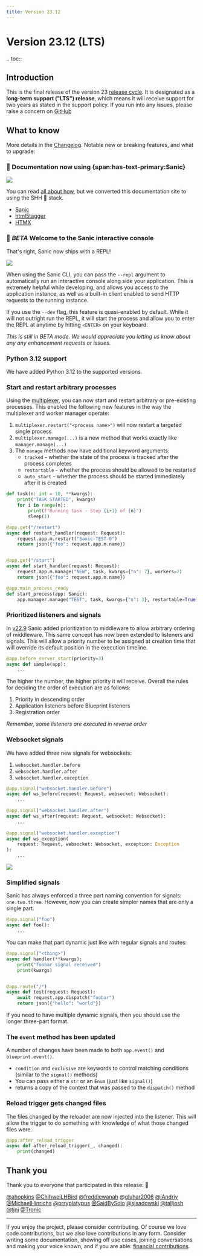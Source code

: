 ```yaml
---
title: Version 23.12
---
```


# Version 23.12 (LTS)

.. toc::


## Introduction

This is the final release of the version 23 [release cycle](../../organization/policies.md#release-schedule). It is designated as a **long-term support ("LTS") release**, which means it will receive support for two years as stated in the support policy. If you run into any issues, please raise a concern on [GitHub](https://github.com/sanic-org/sanic/issues/new/choose.)

## What to know

More details in the [Changelog](../changelog.html). Notable new or breaking features, and what to upgrade:

### 🎉 Documentation now using {span:has-text-primary:Sanic}

![](http://127.0.0.1:8000/assets/images/sanic-framework-logo-circle-128x128.png)

You can read [all about how](/en/built-with-sanic.html), but we converted this documentation site to using the SHH 🤫 stack.

- [Sanic](https://sanic.dev)
- [html5tagger](https://github.com/sanic-org/html5tagger)
- [HTMX](https://htmx.org/)

### 👶 *BETA* Welcome to the Sanic interactive console

That's right, Sanic now ships with a REPL!

![](/assets/images/repl.png)

When using the Sanic CLI, you can pass the `--repl` argument to automatically run an interactive console along side your application. This is extremely helpful while developing, and allows you access to the application instance, as well as a built-in client enabled to send HTTP requests to the running instance.

If you use the `--dev` flag, this feature is quasi-enabled by default. While it will not outright run the REPL, it will start the process and allow you to enter the REPL at anytime by hitting `<ENTER>` on your keyboard.

*This is still in BETA mode. We would appreciate you letting us know about any any enhancement requests or issues.*

### Python 3.12 support

We have added Python 3.12 to the supported versions.

### Start and restart arbitrary processes

Using the [multiplexer](../../guide/running/manager.md#access-to-the-multiplexer), you can now start and restart arbitrary or pre-existing processes. This enabled the following new features in the way the multiplexer and worker manager operate:

1. `multiplexer.restart("<process name>")` will now restart a targeted single process
2. `multiplexer.manage(...)` is a new method that works exactly like `manager.manage(...)`
3. The `manage` methods now have additional keyword arguments:
   - `tracked` - whether the state of the process is tracked after the process completes
   - `restartable` - whether the process should be allowed to be restarted
   - `auto_start` - whether the process should be started immediately after it is created

```python
def task(n: int = 10, **kwargs):
    print("TASK STARTED", kwargs)
    for i in range(n):
        print(f"Running task - Step {i+1} of {n}")
        sleep(1)

@app.get("/restart")
async def restart_handler(request: Request):
    request.app.m.restart("Sanic-TEST-0")
    return json({"foo": request.app.m.name})


@app.get("/start")
async def start_handler(request: Request):
    request.app.m.manage("NEW", task, kwargs={"n": 7}, workers=2)
    return json({"foo": request.app.m.name})

@app.main_process_ready
def start_process(app: Sanic):
    app.manager.manage("TEST", task, kwargs={"n": 3}, restartable=True)
```

### Prioritized listeners and signals

In [v22.9](../2022/v22.9.md) Sanic added prioritization to middleware to allow arbitrary ordering of middleware. This same concept has now been extended to listeners and signals. This will allow a priority number to be assigned at creation time that will override its default position in the execution timeline.

```python
@app.before_server_start(priority=3)
async def sample(app):
    ...
```

The higher the number, the higher priority it will receive. Overall the rules for deciding the order of execution are as follows:

1. Priority in descending order
2. Application listeners before Blueprint listeners
3. Registration order

*Remember, some listeners are executed in reverse order*

### Websocket signals

We have added three new signals for websockets:

1. `websocket.handler.before`
2. `websocket.handler.after`
3. `websocket.handler.exception`

```python
@app.signal("websocket.handler.before")
async def ws_before(request: Request, websocket: Websocket):
    ...

@app.signal("websocket.handler.after")
async def ws_after(request: Request, websocket: Websocket):
    ...
    
@app.signal("websocket.handler.exception")
async def ws_exception(
    request: Request, websocket: Websocket, exception: Exception
):
    ...
```

![](https://camo.githubusercontent.com/ea2894c88bedf37a4f12f129569e8fd14bfceaa36d4452c7b7a1869d2f1cdb18/68747470733a2f2f7a692e66692f77732d7369676e616c732e706e67)

### Simplified signals

Sanic has always enforced a three part naming convention for signals: `one.two.three`. However, now you can create simpler names that are only a single part.

```python
@app.signal("foo")
async def foo():
    ...
```

You can make that part dynamic just like with regular signals and routes:

```python
@app.signal("<thing>")
async def handler(**kwargs):
    print("foobar signal received")
    print(kwargs)


@app.route("/")
async def test(request: Request):
    await request.app.dispatch("foobar")
    return json({"hello": "world"})
```

If you need to have multiple dynamic signals, then you should use the longer three-part format.

### The `event` method has been updated

A number of changes have been made to both `app.event()` and `blueprint.event()`.

- `condition` and `exclusive` are keywords to control matching conditions (similar to the `signal()` methods)
- You can pass either a `str` or an `Enum` (just like `signal()`)
- returns a copy of the context that was passed to the `dispatch()` method

### Reload trigger gets changed files

The files changed by the reloader are now injected into the listener. This will allow the trigger to do something with knowledge of what those changed files were.

```python
@app.after_reload_trigger
async def after_reload_trigger(_, changed):
    print(changed)
```

## Thank you

Thank you to everyone that participated in this release: :clap:

[@ahopkins](https://github.com/ahopkins)
[@ChihweiLHBird](https://github.com/ChihweiLHBird)
[@freddiewanah](https://github.com/freddiewanah)
[@gluhar2006](https://github.com/gluhar2006)
[@iAndriy](https://github.com/iAndriy)
[@MichaelHinrichs](https://github.com/MichaelHinrichs)
[@prryplatypus](https://github.com/prryplatypus)
[@SaidBySolo](https://github.com/SaidBySolo)
[@sjsadowski](https://github.com/sjsadowski)
[@talljosh](https://github.com/talljosh)
[@tjni](https://github.com/tjni)
[@Tronic](https://github.com/Tronic)

---

If you enjoy the project, please consider contributing. Of course we love code contributions, but we also love contributions in any form. Consider writing some documentation, showing off use cases, joining conversations and making your voice known, and if you are able: [financial contributions](https://opencollective.com/sanic-org/).
